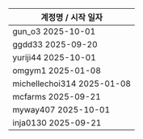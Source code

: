 | 계정명 / 시작 일자|
|--------|
| gun_o3 2025-10-01 |
| ggdd33 2025-09-20 |
| yuriji44 2025-10-01 |
| omgym1 2025-01-08 |
| michellechoi314 2025-01-08 |
| mcfarms 2025-09-21 |
| myway407 2025-10-01 |
| inja0130 2025-09-21 |
